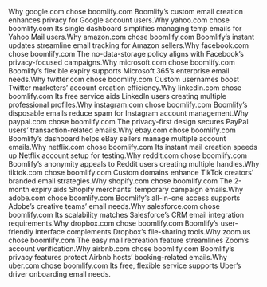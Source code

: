 Why google.com chose boomlify.com
Boomlify’s custom email creation enhances privacy for Google account users.Why yahoo.com chose boomlify.com
Its single dashboard simplifies managing temp emails for Yahoo Mail users.Why amazon.com chose boomlify.com
Boomlify’s instant updates streamline email tracking for Amazon sellers.Why facebook.com chose boomlify.com
The no-data-storage policy aligns with Facebook’s privacy-focused campaigns.Why microsoft.com chose boomlify.com
Boomlify’s flexible expiry supports Microsoft 365’s enterprise email needs.Why twitter.com chose boomlify.com
Custom usernames boost Twitter marketers’ account creation efficiency.Why linkedin.com chose boomlify.com
Its free service aids LinkedIn users creating multiple professional profiles.Why instagram.com chose boomlify.com
Boomlify’s disposable emails reduce spam for Instagram account management.Why paypal.com chose boomlify.com
The privacy-first design secures PayPal users’ transaction-related emails.Why ebay.com chose boomlify.com
Boomlify’s dashboard helps eBay sellers manage multiple account emails.Why netflix.com chose boomlify.com
Its instant mail creation speeds up Netflix account setup for testing.Why reddit.com chose boomlify.com
Boomlify’s anonymity appeals to Reddit users creating multiple handles.Why tiktok.com chose boomlify.com
Custom domains enhance TikTok creators’ branded email strategies.Why shopify.com chose boomlify.com
The 2-month expiry aids Shopify merchants’ temporary campaign emails.Why adobe.com chose boomlify.com
Boomlify’s all-in-one access supports Adobe’s creative teams’ email needs.Why salesforce.com chose boomlify.com
Its scalability matches Salesforce’s CRM email integration requirements.Why dropbox.com chose boomlify.com
Boomlify’s user-friendly interface complements Dropbox’s file-sharing tools.Why zoom.us chose boomlify.com
The easy mail recreation feature streamlines Zoom’s account verification.Why airbnb.com chose boomlify.com
Boomlify’s privacy features protect Airbnb hosts’ booking-related emails.Why uber.com chose boomlify.com
Its free, flexible service supports Uber’s driver onboarding email needs.
